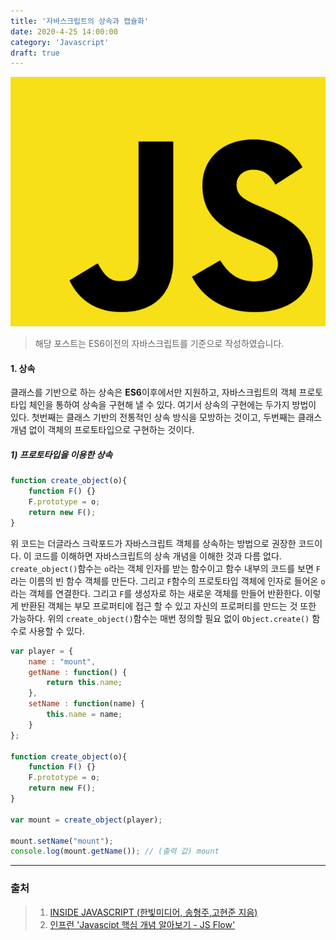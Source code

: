 ```yaml
---
title: '자바스크립트의 상속과 캡슐화'
date: 2020-4-25 14:00:00
category: 'Javascript'
draft: true
---
```


![자바스크립트](./images/image-20200409103446799.png)

> 해당 포스트는 ES6이전의 자바스크립트를 기준으로 작성하였습니다.



#### 1. 상속

클래스를 기반으로 하는 상속은 **ES6**이후에서만 지원하고, 자바스크립트의 객체 프로토타입 체인을 통하여 상속을 구현해 낼 수 있다. 여기서 상속의 구현에는 두가지 방법이 있다. 첫번째는 클래스 기반의 전통적인 상속 방식을 모방하는 것이고, 두번째는 클래스 개념 없이 객체의 프로토타입으로 구현하는 것이다. 



##### 1) 프로토타입을 이용한 상속

```javascript
function create_object(o){
	function F() {}
	F.prototype = o;
	return new F();
}
```

위 코드는 더글라스 크락포드가 자바스크립트 객체를 상속하는 방법으로 권장한 코드이다. 이 코드를 이해하면 자바스크립트의 상속 개념을 이해한 것과 다름 없다. `create_object()`함수는 `o`라는 객체 인자를 받는 함수이고 함수 내부의 코드를 보면 `F`라는 이름의 빈 함수 객체를 만든다. 그리고 `F`함수의 프로토타입 객체에 인자로 들어온 `o`라는 객체를 연결한다.  그리고 `F`를 생성자로 하는 새로운 객체를 만들어 반환한다. 이렇게 반환된 객체는 부모 프로퍼티에 접근 할 수 있고 자신의 프로퍼티를 만드는 것 또한 가능하다. 위의 `create_object()`함수는 매번 정의할 필요 없이 `Object.create()` 함수로 사용할 수 있다. 

```javascript
var player = {
    name : "mount",
    getName : function() {
        return this.name;
    },
    setName : function(name) {
        this.name = name;
    }
};

function create_object(o){
	function F() {}
	F.prototype = o;
	return new F();
}

var mount = create_object(player);

mount.setName("mount");
console.log(mount.getName()); // (출력 값) mount
```







---



### 출처

> 1. [INSIDE JAVASCRIPT (한빛미디어, 송형주,고현준 지음)](https://book.naver.com/bookdb/book_detail.nhn?bid=7400243)
> 2. [인프런 'Javascipt 핵심 개념 알아보기 - JS Flow'](https://www.inflearn.com/course/핵심개념-javascript-flow/)




